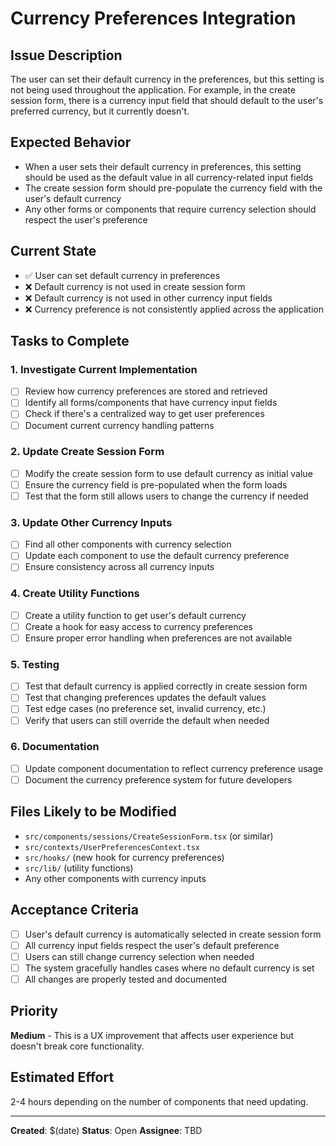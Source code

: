 # Currency Preferences Integration

## **Issue Description**

The user can set their default currency in the preferences, but this setting is not being used throughout the application. For example, in the create session form, there is a currency input field that should default to the user's preferred currency, but it currently doesn't.

## **Expected Behavior**

- When a user sets their default currency in preferences, this setting should be used as the default value in all currency-related input fields
- The create session form should pre-populate the currency field with the user's default currency
- Any other forms or components that require currency selection should respect the user's preference

## **Current State**

- ✅ User can set default currency in preferences
- ❌ Default currency is not used in create session form
- ❌ Default currency is not used in other currency input fields
- ❌ Currency preference is not consistently applied across the application

## **Tasks to Complete**

### **1. Investigate Current Implementation**

- [ ] Review how currency preferences are stored and retrieved
- [ ] Identify all forms/components that have currency input fields
- [ ] Check if there's a centralized way to get user preferences
- [ ] Document current currency handling patterns

### **2. Update Create Session Form**

- [ ] Modify the create session form to use default currency as initial value
- [ ] Ensure the currency field is pre-populated when the form loads
- [ ] Test that the form still allows users to change the currency if needed

### **3. Update Other Currency Inputs**

- [ ] Find all other components with currency selection
- [ ] Update each component to use the default currency preference
- [ ] Ensure consistency across all currency inputs

### **4. Create Utility Functions**

- [ ] Create a utility function to get user's default currency
- [ ] Create a hook for easy access to currency preferences
- [ ] Ensure proper error handling when preferences are not available

### **5. Testing**

- [ ] Test that default currency is applied correctly in create session form
- [ ] Test that changing preferences updates the default values
- [ ] Test edge cases (no preference set, invalid currency, etc.)
- [ ] Verify that users can still override the default when needed

### **6. Documentation**

- [ ] Update component documentation to reflect currency preference usage
- [ ] Document the currency preference system for future developers

## **Files Likely to be Modified**

- `src/components/sessions/CreateSessionForm.tsx` (or similar)
- `src/contexts/UserPreferencesContext.tsx`
- `src/hooks/` (new hook for currency preferences)
- `src/lib/` (utility functions)
- Any other components with currency inputs

## **Acceptance Criteria**

- [ ] User's default currency is automatically selected in create session form
- [ ] All currency input fields respect the user's default preference
- [ ] Users can still change currency selection when needed
- [ ] The system gracefully handles cases where no default currency is set
- [ ] All changes are properly tested and documented

## **Priority**

**Medium** - This is a UX improvement that affects user experience but doesn't break core functionality.

## **Estimated Effort**

2-4 hours depending on the number of components that need updating.

---

**Created**: $(date)
**Status**: Open
**Assignee**: TBD
